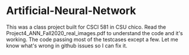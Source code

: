 # Artificial-Neural-Network

This was a class project built for CSCI 581 in CSU chico.
Read the Project4_ANN_Fall2020_real_images.pdf to understand the code and it's working.
The code passing most of the testcases except a few. 
Let me know what's wrong in github issues so I can fix it.
